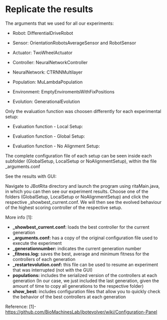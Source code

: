 
# Replicate the results


The arguments that we used for all our experiments:

* Robot: DifferentialDriveRobot

* Sensor: OrientationRobotsAverageSensor and RobotSensor

* Actuator: TwoWheelActuator

* Controller: NeuralNetworkController

* NeuralNetwork: CTRNNMultilayer

* Population: MuLambdaPopulation

* Environment: EmptyEnviromentsWithFixPositions

* Evolution: GenerationalEvolution


Only the evaluation function was choosen differently for each experimental setup:

* Evaluation function - Local Setup: 

* Evaluation function - Global Setup:

* Evaluation function - No Alignment Setup: 


The complete configuration file of each setup can be seen inside each subfolder (GlobalSetup, LocalSetup or NoAlignmentSetup), within the file _arguments.conf 


See the results with GUI:

Navigate to JBotRita directory and launch the program using ritaMain.java, in which you can then see our experiment results. Choose one of the folders (GlobalSetup, LocalSetup or NoAlignmentSetup) and click the respective _showbest_current.conf. 
We will then see the evolved behaviour of the highest scoring controller of the respective setup. 





More info [1]:
* **_showbest_current.conf:** loads the best controller for the current generation
* **_arguments.conf:** has a copy of the original configuration file used to execute the experiment
* **_generationnumber:** indicates the current generation number
* **_fitness.log:** saves the best, average and minimum fitness for the controllers of each generation
* **_restartevolution.conf:** this file can be used to resume an experiment that was interrupted (not with the GUI)
* **populations:** includes the serialized version of the controllers at each generation (In our case, we just included the last generation, given the amount of time to copy all generations to the respective folder)
* **show_best:** includes configuration files that allow you to quickly check the behavior of the best controllers at each generation

Reference:
[1]- https://github.com/BioMachinesLab/jbotevolver/wiki/Configuration-Panel

